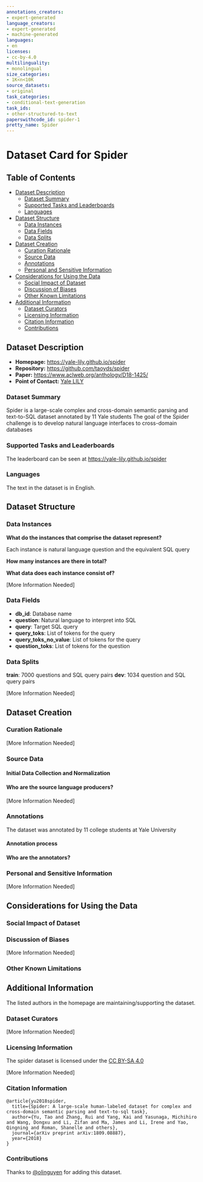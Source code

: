 ```yaml
---
annotations_creators:
- expert-generated
language_creators:
- expert-generated
- machine-generated
languages:
- en
licenses:
- cc-by-4.0
multilinguality:
- monolingual
size_categories:
- 1K<n<10K
source_datasets:
- original
task_categories:
- conditional-text-generation
task_ids:
- other-structured-to-text
paperswithcode_id: spider-1
pretty_name: Spider
---
```



# Dataset Card for Spider

## Table of Contents
- [Dataset Description](#dataset-description)
  - [Dataset Summary](#dataset-summary)
  - [Supported Tasks and Leaderboards](#supported-tasks-and-leaderboards)
  - [Languages](#languages)
- [Dataset Structure](#dataset-structure)
  - [Data Instances](#data-instances)
  - [Data Fields](#data-fields)
  - [Data Splits](#data-splits)
- [Dataset Creation](#dataset-creation)
  - [Curation Rationale](#curation-rationale)
  - [Source Data](#source-data)
  - [Annotations](#annotations)
  - [Personal and Sensitive Information](#personal-and-sensitive-information)
- [Considerations for Using the Data](#considerations-for-using-the-data)
  - [Social Impact of Dataset](#social-impact-of-dataset)
  - [Discussion of Biases](#discussion-of-biases)
  - [Other Known Limitations](#other-known-limitations)
- [Additional Information](#additional-information)
  - [Dataset Curators](#dataset-curators)
  - [Licensing Information](#licensing-information)
  - [Citation Information](#citation-information)
  - [Contributions](#contributions)

## Dataset Description

- **Homepage:** https://yale-lily.github.io/spider
- **Repository:** https://github.com/taoyds/spider
- **Paper:** https://www.aclweb.org/anthology/D18-1425/
- **Point of Contact:** [Yale LILY](https://yale-lily.github.io/)

### Dataset Summary

Spider is a large-scale complex and cross-domain semantic parsing and text-to-SQL dataset annotated by 11 Yale students
The goal of the Spider challenge is to develop natural language interfaces to cross-domain databases

### Supported Tasks and Leaderboards

The leaderboard can be seen at https://yale-lily.github.io/spider

### Languages

The text in the dataset is in English.

## Dataset Structure

### Data Instances

**What do the instances that comprise the dataset represent?**

Each instance is natural language question and the equivalent SQL query

**How many instances are there in total?**

**What data does each instance consist of?**

[More Information Needed]

### Data Fields

* **db_id**: Database name
* **question**: Natural language to interpret into SQL
* **query**: Target SQL query
* **query_toks**: List of tokens for the query
* **query_toks_no_value**: List of tokens for the query
* **question_toks**: List of tokens for the question

### Data Splits

**train**: 7000 questions and SQL query pairs
**dev**: 1034 question and SQL query pairs

[More Information Needed]

## Dataset Creation

### Curation Rationale

[More Information Needed]

### Source Data

#### Initial Data Collection and Normalization

#### Who are the source language producers?

[More Information Needed]

### Annotations

The dataset was annotated by 11 college students at Yale University

#### Annotation process

#### Who are the annotators?

### Personal and Sensitive Information

[More Information Needed]

## Considerations for Using the Data

### Social Impact of Dataset

### Discussion of Biases

[More Information Needed]

### Other Known Limitations

## Additional Information

The listed authors in the homepage are maintaining/supporting the dataset. 

### Dataset Curators

[More Information Needed]

### Licensing Information

The spider dataset is licensed under 
the [CC BY-SA 4.0](https://creativecommons.org/licenses/by-sa/4.0/legalcode)

[More Information Needed]

### Citation Information

```
@article{yu2018spider,
  title={Spider: A large-scale human-labeled dataset for complex and cross-domain semantic parsing and text-to-sql task},
  author={Yu, Tao and Zhang, Rui and Yang, Kai and Yasunaga, Michihiro and Wang, Dongxu and Li, Zifan and Ma, James and Li, Irene and Yao, Qingning and Roman, Shanelle and others},
  journal={arXiv preprint arXiv:1809.08887},
  year={2018}
}
```

### Contributions

Thanks to [@olinguyen](https://github.com/olinguyen) for adding this dataset.
